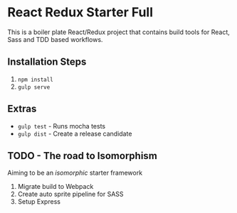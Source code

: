 # React Redux Starter Full
This is a boiler plate React/Redux project that contains build tools for React, Sass and TDD based workflows. 

## Installation Steps
1. `npm install`
2. `gulp serve`

## Extras
* `gulp test` - Runs mocha tests
* `gulp dist` - Create a release candidate

## TODO - The road to Isomorphism
Aiming to be an *isomorphic* starter framework
1. Migrate build to Webpack
2. Create auto sprite pipeline for SASS
3. Setup Express
